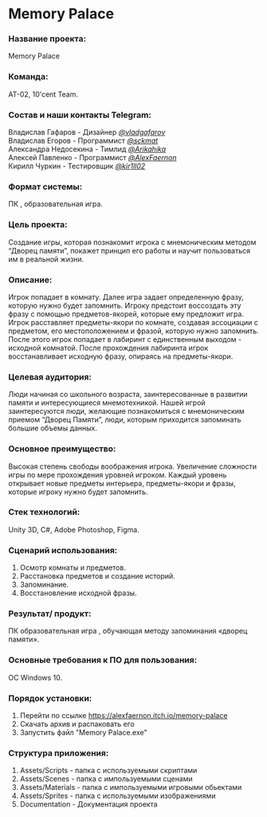 # Memory Palace
<h3>Название проекта:</h3> Memory Palace

<h3>Команда:</h3> АТ-02, 10’cent Team.

<h3>Состав и наши контакты Telegram:</h3> 

Владислав Гафаров - Дизайнер <a href="https://t.me/vladgafarov">*@vladgafarov*</a><br>
Владислав Егоров - Программист <a href="https://t.me/sckmat">*@sckmat*</a><br>
Александра Недосекина - Тимлид <a href="https://t.me/Aricahika">*@Arikahika*</a><br>
Алексей Павленко - Программист <a href="https://t.me/AlexFaernon">*@AlexFaernon*</a><br>
Кирилл Чуркин - Тестировщик <a href="https://t.me/kir1ll02">*@kir1ll02*</a><br>

<h3>Формат системы:</h3>ПК , образовательная игра.

<h3>Цель проекта: </h3>
Создание игры, которая познакомит игрока с мнемоническим методом “Дворец памяти”, покажет принцип его работы и научит пользоваться им в реальной жизни.

<h3>Описание:</h3>
Игрок попадает в комнату. Далее игра задает определенную фразу, которую нужно будет запомнить. Игроку предстоит воссоздать эту фразу с помощью предметов-якорей, которые ему предложит игра. Игрок расставляет предметы-якори по комнате, создавая ассоциации с предметом, его местоположением и фразой, которую нужно запомнить. После этого игрок попадает в лабиринт с единственным выходом - исходной комнатой. После прохождения лабиринта игрок восстанавливает исходную фразу, опираясь на предметы-якори.

<h3>Целевая аудитория: </h3>
Люди начиная со школьного возраста, заинтересованные в развитии памяти и интересующиеся мнемотехникой.  
Нашей игрой заинтересуются люди, желающие познакомиться с мнемоническим приемом “Дворец Памяти”, люди, которым приходится запоминать большие объемы данных.

<h3>Основное преимущество:</h3>
Высокая степень свободы воображения игрока. Увеличение сложности игры по мере прохождения уровней игроком. Каждый уровень открывает новые предметы интерьера, предметы-якори и фразы, которые игроку нужно будет запомнить. 
 
<h3>Стек технологий: </h3>
Unity 3D, C#, Adobe Photoshop, Figma.

<h3>Сценарий использования:</h3>

1. Осмотр комнаты и предметов.
2. Расстановка предметов и создание историй.
3. Запоминание.
4. Восстановление исходной фразы.

<h3>Результат/ продукт: </h3>
ПК образовательная игра , обучающая методу запоминания «дворец памяти».

<h3>Основные требования к ПО для пользования: </h3>
ОС Windows 10.

<h3>Порядок установки:</h3>

1. Перейти по ссылке https://alexfaernon.itch.io/memory-palace
2. Скачать архив и распаковать его
3. Запустить файл "Memory Palace.exe"

<h3>Структура приложения:</h3>

1. Assets/Scripts - папка с используемыми скриптами
2. Assets/Scenes - папка с импользуемыми сценами
3. Assets/Materials - папка с импользуемыми игровыми обьектами
4. Assets/Sprites - папка с используемыми изображениями
5. Documentation - Документация проекта
